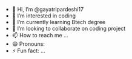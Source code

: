 - 👋 Hi, I’m @gayatripardeshi17
- 👀 I’m interested in coding
- 🌱 I’m currently learning Btech degree
- 💞️ I’m looking to collaborate on coding project
- 📫 How to reach me ...
- 😄 Pronouns: 
- ⚡ Fun fact: ...

<!---
gayatripardeshi17/gayatripardeshi17 is a ✨ special ✨ repository because its `README.md` (this file) appears on your GitHub profile.
You can click the Preview link to take a look at your changes.
--->
